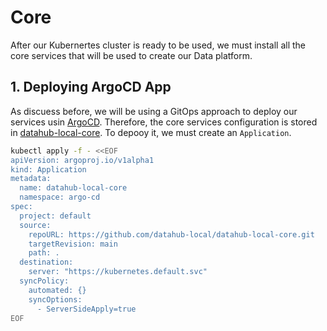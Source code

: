 # Core

After our Kubernertes cluster is ready to be used, we must install all the core services that will be used to create our Data platform.


## 1. Deploying ArgoCD App

As discuess before, we will be using a GitOps approach to deploy our services usin [ArgoCD](https://argo-cd.readthedocs.io/). Therefore, the core services configuration is stored in [datahub-local-core](https://github.com/datahub-local/datahub-local-core). To depooy it, we must create an ```Application```.


```bash
kubectl apply -f - <<EOF
apiVersion: argoproj.io/v1alpha1
kind: Application
metadata:
  name: datahub-local-core
  namespace: argo-cd
spec:
  project: default
  source:
    repoURL: https://github.com/datahub-local/datahub-local-core.git
    targetRevision: main
    path: .
  destination:
    server: "https://kubernetes.default.svc"
  syncPolicy:
    automated: {}
    syncOptions:
      - ServerSideApply=true
EOF
```